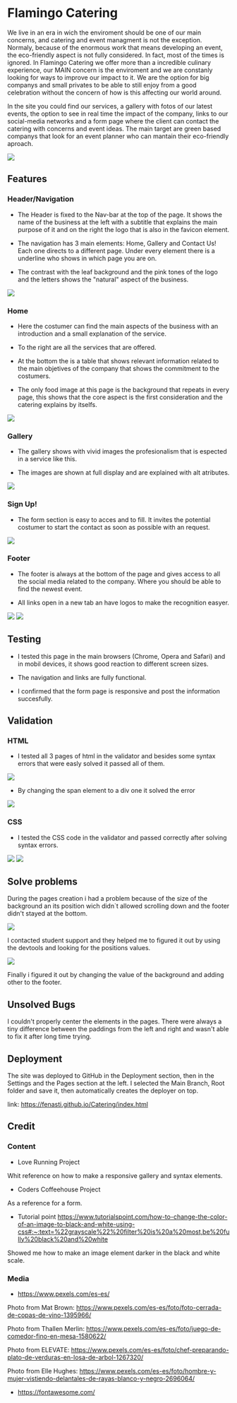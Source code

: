 # Flamingo Catering

We live in an era in wich the enviroment should be one of our main concerns, and catering and event managment is not the exception. Normaly, because of the enormous work that means 
developing an event, the eco-friendly aspect is not fully considered. In fact, most of the times is ignored. In Flamingo Catering we offer more than a incredible culinary experience,
our MAIN concern is the enviroment and we are constanly looking for ways to improve our impact to it. We are the option for big companys and small privates to be able to still enjoy
from a good celebration without the concern of how is this affecting our world around.

In the site you could find our services, a gallery with fotos of our latest events, the option to see in real time the impact of the company, links to our social-media networks and 
a form page where the client can contact the catering with concerns and event ideas. The main target are green based companys that look for an event planner who can mantain 
their eco-friendly aproach.

<img src="assets/readme/show.png">

## Features

### Header/Navigation

- The Header is fixed to the Nav-bar at the top of the page. It shows the name of the business at the left with a subtitle that explains the main purpose of it and on the right the logo that is also in the favicon element.

- The navigation has 3 main elements: Home, Gallery and Contact Us! Each one directs to a different page. Under every element there is a underline who shows in which page you are on.

- The contrast with the leaf background and the pink tones of the logo and the letters shows the "natural" aspect of the business. 

<img src="assets/readme/nav-bar.png">

### Home

- Here the costumer can find the main aspects of the business with an introduction and a small explanation of the service.

- To the right are all the services that are offered.

- At the bottom the is a table that shows relevant information related to the main objetives of the company that shows the commitment to the costumers.

- The only food image at this page is the background that repeats in every page, this shows that the core aspect is the first consideration and the catering explains by itselfs.

<img src="assets/readme/index.png">

### Gallery

- The gallery shows with vivid images the profesionalism that is espected in a service like this.

- The images are shown at full display and are explained with alt atributes.

<img src="assets/readme/gallery.png">

### Sign Up!

- The form section is easy to acces and to fill. It invites the potential costumer to start the contact as soon as possible with an request.

<img src="assets/readme/form.png">

### Footer

- The footer is always at the bottom of the page and gives access to all the social media related to the company. Where you should be able to find the newest event.

- All links open in a new tab an have logos to make the recognition easyer.

<img src="assets/readme/social-bar.png">
<img src="assets/readme/social-bar2.png">

## Testing

- I tested this page in the main browsers (Chrome, Opera and Safari) and in mobil devices, it shows good reaction to different screen sizes.

- The navigation and links are fully functional.

- I confirmed that the form page is responsive and post the information succesfully.

## Validation

### HTML

- I tested all 3 pages of html in the validator and besides some syntax errors that were easly solved it passed all of them.

<img src="assets/readme/problem-solving2.png">

- By changing the span element to a div one it solved the error

<img src="assets/readme/html-valid.png">

### CSS

 - I tested the CSS code in the validator and passed correctly after solving syntax errors.

 <img src="assets/readme/sinxt-erros.png">
 <img src="assets/readme/css-valid.png">

## Solve problems

 During the pages creation i had a problem because of the size of the background an its position wich didn`t allowed scrolling down and the footer didn't stayed at the bottom.

 <img src="assets/readme/problems-solving.png">

 I contacted student support and they helped me to figured it out by using the devtools and looking for the positions values.

 <img src="assets/readme/problem-solving3.png">

 Finally i figured it out by changing the value of the background and adding other to the footer.

 ## Unsolved Bugs

 I couldn't properly center the elements in the pages. There were always a tiny difference between the paddings from the left and right and wasn't able to fix it after long time trying.  

 ## Deployment
 
 The site was deployed to GitHub in the Deployment section, then in the Settings and the Pages section at the left.
 I selected the Main Branch, Root folder and save it, then automatically creates the deployer on top.

 link: https://fenasti.github.io/Catering/index.html

## Credit

### Content

- Love Running Project

Whit reference on how to make a responsive gallery and syntax elements.

- Coders Coffeehouse Project

As a reference for a form.

- Tutorial point https://www.tutorialspoint.com/how-to-change-the-color-of-an-image-to-black-and-white-using-css#:~:text=%22grayscale%22%20filter%20is%20a%20most,be%20fully%20black%20and%20white

Showed me how to make an image element darker in the black and white scale.

### Media

- https://www.pexels.com/es-es/

Photo from Mat Brown: https://www.pexels.com/es-es/foto/foto-cerrada-de-copas-de-vino-1395966/

Photo from Thallen Merlin: https://www.pexels.com/es-es/foto/juego-de-comedor-fino-en-mesa-1580622/

Photo from ELEVATE: https://www.pexels.com/es-es/foto/chef-preparando-plato-de-verduras-en-losa-de-arbol-1267320/

Photo from Elle Hughes: https://www.pexels.com/es-es/foto/hombre-y-mujer-vistiendo-delantales-de-rayas-blanco-y-negro-2696064/

- https://fontawesome.com/









